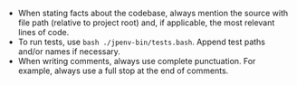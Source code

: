 - When stating facts about the codebase, always mention the source with file
  path (relative to project root) and, if applicable, the most relevant lines
  of code.
- To run tests, use `bash ./jpenv-bin/tests.bash`. Append test paths and/or
  names if necessary.
- When writing comments, always use complete punctuation. For example, always
  use a full stop at the end of comments.
